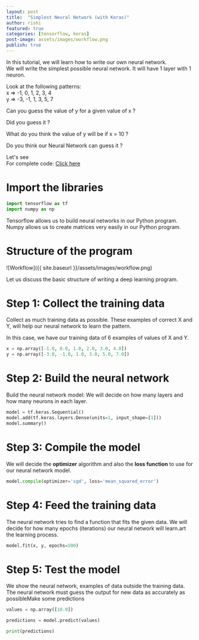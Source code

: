 ```yaml
---
layout: post
title:  "Simplest Neural Network (with Keras)"
author: rishi
featured: true
categories: [tensorflow, keras]
post-image: assets/images/workflow.png
publish: true
---
```


In this tutorial, we will learn how to write our own neural network.  
We will write the simplest possible neural network. It will have 1 layer with 1 neuron.  

Look at the following patterns:  
x => -1,  0,  1,  2,  3,  4  
y => -3, -1,  1,  3,  5,  7  

Can you guess the value of y for a given value of x ?  

Did you guess it ? 

What do you think the value of y will be if x = 10 ?  

Do you think our Neural Network can guess it ?  

Let's see  
For complete code: [Click here](https://nbviewer.jupyter.org/github/rishi93/thegoodpython_notebooks/blob/master/simple_neuron.ipynb)  

# Import the libraries
```python
import tensorflow as tf
import numpy as np
```

Tensorflow allows us to build neural networks in our Python program.  
Numpy allows us to create matrices very easily in our Python program.  

# Structure of the program

![Workflow]({{ site.baseurl }}/assets/images/workflow.png)

Let us discuss the basic structure of writing a deep learning program.  

# Step 1: Collect the training data
Collect as much training data as possible. These examples of correct X and Y, will help our neural network to learn the pattern. 

In this case, we have our training data of 6 examples of values of X and Y.  

```python
x = np.array([-1.0, 0.0, 1.0, 2.0, 3.0, 4.0])
y = np.array([-3.0, -1.0, 1.0, 3.0, 5.0, 7.0])
```

# Step 2: Build the neural network
Build the neural network model: We will decide on how many layers and how many neurons in each layer.  

```python
model = tf.keras.Sequential()
model.add(tf.keras.layers.Dense(units=1, input_shape=[1]))
model.summary()
```

# Step 3: Compile the model
We will decide the **optimizer** algorithm and also the **loss function** to use for our neural network model.

```python
model.compile(optimizer='sgd', loss='mean_squared_error')
```

# Step 4: Feed the training data
The neural network tries to find a function that fits the given data. We will decide for how many epochs (iterations) our neural network will learn.art the learning process.  
```python
model.fit(x, y, epochs=500)
```

# Step 5: Test the model
We show the neural network, examples of data outside the training data. The neural network must guess the output for new data as accurately as possibleMake some predictions
```python
values = np.array([10.0])

predictions = model.predict(values)

print(predictions)
```